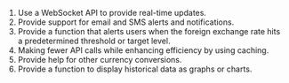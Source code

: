 1. Use a WebSocket API to provide real-time updates.
2. Provide support for email and SMS alerts and notifications.
3. Provide a function that alerts users when the foreign exchange rate hits a predetermined threshold or target level.
4. Making fewer API calls while enhancing efficiency by using caching.
5. Provide help for other currency conversions.
6. Provide a function to display historical data as graphs or charts.
